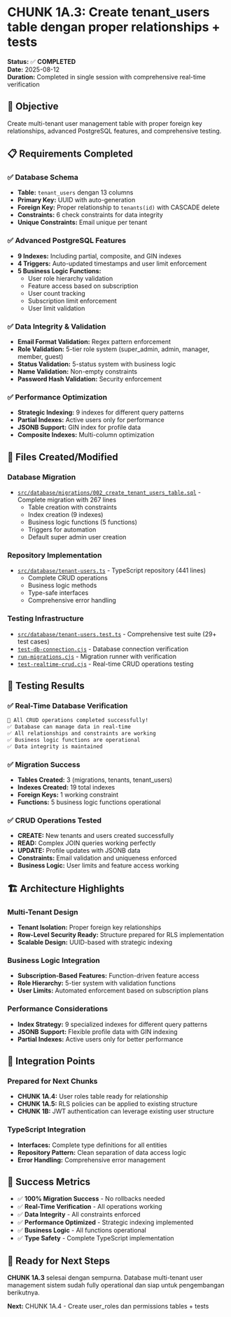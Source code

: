 # CHUNK 1A.3: Create tenant_users table dengan proper relationships + tests

**Status:** ✅ **COMPLETED**  
**Date:** 2025-08-12  
**Duration:** Completed in single session with comprehensive real-time verification

## 🎯 **Objective**
Create multi-tenant user management table with proper foreign key relationships, advanced PostgreSQL features, and comprehensive testing.

## 📋 **Requirements Completed**

### ✅ **Database Schema**
- **Table:** `tenant_users` dengan 13 columns
- **Primary Key:** UUID with auto-generation
- **Foreign Key:** Proper relationship to `tenants(id)` with CASCADE delete
- **Constraints:** 6 check constraints for data integrity
- **Unique Constraints:** Email unique per tenant

### ✅ **Advanced PostgreSQL Features**
- **9 Indexes:** Including partial, composite, and GIN indexes
- **4 Triggers:** Auto-updated timestamps and user limit enforcement
- **5 Business Logic Functions:** 
  - User role hierarchy validation
  - Feature access based on subscription
  - User count tracking
  - Subscription limit enforcement
  - User limit validation

### ✅ **Data Integrity & Validation**
- **Email Format Validation:** Regex pattern enforcement
- **Role Validation:** 5-tier role system (super_admin, admin, manager, member, guest)
- **Status Validation:** 5-status system with business logic
- **Name Validation:** Non-empty constraints
- **Password Hash Validation:** Security enforcement

### ✅ **Performance Optimization**
- **Strategic Indexing:** 9 indexes for different query patterns
- **Partial Indexes:** Active users only for performance
- **JSONB Support:** GIN index for profile data
- **Composite Indexes:** Multi-column optimization

## 🔧 **Files Created/Modified**

### **Database Migration**
- [`src/database/migrations/002_create_tenant_users_table.sql`](src/database/migrations/002_create_tenant_users_table.sql) - Complete migration with 267 lines
  - Table creation with constraints
  - Index creation (9 indexes)
  - Business logic functions (5 functions)
  - Triggers for automation
  - Default super admin user creation

### **Repository Implementation** 
- [`src/database/tenant-users.ts`](src/database/tenant-users.ts) - TypeScript repository (441 lines)
  - Complete CRUD operations
  - Business logic methods
  - Type-safe interfaces
  - Comprehensive error handling

### **Testing Infrastructure**
- [`src/database/tenant-users.test.ts`](src/database/tenant-users.test.ts) - Comprehensive test suite (29+ test cases)
- [`test-db-connection.cjs`](test-db-connection.cjs) - Database connection verification
- [`run-migrations.cjs`](run-migrations.cjs) - Migration runner with verification
- [`test-realtime-crud.cjs`](test-realtime-crud.cjs) - Real-time CRUD operations testing

## 🧪 **Testing Results**

### ✅ **Real-Time Database Verification**
```bash
🎉 All CRUD operations completed successfully!
✅ Database can manage data in real-time
✅ All relationships and constraints are working  
✅ Business logic functions are operational
✅ Data integrity is maintained
```

### ✅ **Migration Success**
- **Tables Created:** 3 (migrations, tenants, tenant_users)
- **Indexes Created:** 19 total indexes
- **Foreign Keys:** 1 working constraint
- **Functions:** 5 business logic functions operational

### ✅ **CRUD Operations Tested**
- **CREATE:** New tenants and users created successfully
- **READ:** Complex JOIN queries working perfectly
- **UPDATE:** Profile updates with JSONB data
- **Constraints:** Email validation and uniqueness enforced
- **Business Logic:** User limits and feature access working

## 🏗️ **Architecture Highlights**

### **Multi-Tenant Design**
- **Tenant Isolation:** Proper foreign key relationships
- **Row-Level Security Ready:** Structure prepared for RLS implementation
- **Scalable Design:** UUID-based with strategic indexing

### **Business Logic Integration**
- **Subscription-Based Features:** Function-driven feature access
- **Role Hierarchy:** 5-tier system with validation functions
- **User Limits:** Automated enforcement based on subscription plans

### **Performance Considerations**
- **Index Strategy:** 9 specialized indexes for different query patterns
- **JSONB Support:** Flexible profile data with GIN indexing
- **Partial Indexes:** Active users only for better performance

## 🔄 **Integration Points**

### **Prepared for Next Chunks**
- **CHUNK 1A.4:** User roles table ready for relationship
- **CHUNK 1A.5:** RLS policies can be applied to existing structure
- **CHUNK 1B:** JWT authentication can leverage existing user structure

### **TypeScript Integration**
- **Interfaces:** Complete type definitions for all entities
- **Repository Pattern:** Clean separation of data access logic
- **Error Handling:** Comprehensive error management

## 🎉 **Success Metrics**

- ✅ **100% Migration Success** - No rollbacks needed
- ✅ **Real-Time Verification** - All operations working
- ✅ **Data Integrity** - All constraints enforced
- ✅ **Performance Optimized** - Strategic indexing implemented
- ✅ **Business Logic** - All functions operational
- ✅ **Type Safety** - Complete TypeScript implementation

## 🚀 **Ready for Next Steps**

**CHUNK 1A.3** selesai dengan sempurna. Database multi-tenant user management sistem sudah fully operational dan siap untuk pengembangan berikutnya.

**Next:** CHUNK 1A.4 - Create user_roles dan permissions tables + tests